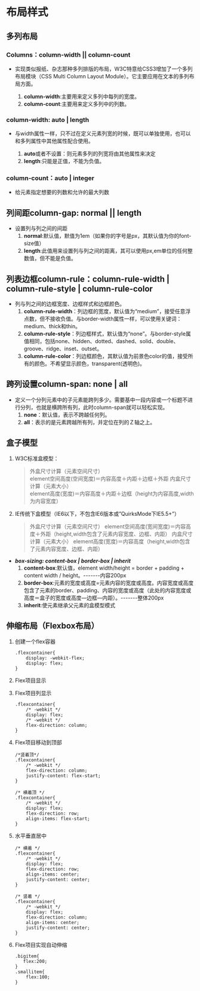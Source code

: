 # 布局样式

## 多列布局

### Columns：column-width || column-count

- 实现类似报纸、杂志那种多列排版的布局，W3C特意给CSS3增加了一个多列布局模块（CSS Multi Column Layout Module）。它主要应用在文本的多列布局方面。  

    1. **column-width**:主要用来定义多列中每列的宽度。
    2. **column-count**:主要用来定义多列中的列数。


### column-width: auto | length

- 与width属性一样，只不过在定义元素列宽的时候，既可以单独使用，也可以和多列属性中其他属性配合使用。  

    1. **auto**或者不设置：则元素多列的列宽将由其他属性来决定
    2. **length**:只能是正值，不能为负值。


### column-count：auto | integer

- 给元素指定想要的列数和允许的最大列数






## 列间距column-gap: normal || length

- 设置列与列之间的间距
    1. **normal**:默认值，默值为1em（如果你的字号是px，其默认值为你的font-size值）
    2. **length**:此值用来设置列与列之间的距离，其可以使用px,em单位的任何整数值，但不能是负值。


## 列表边框column-rule：column-rule-width | column-rule-style | column-rule-color

- 列与列之间的边框宽度、边框样式和边框颜色。
    1. **column-rule-width**：列边框的宽度，默认值为“medium”，接受任意浮点数，但不接收负值。与border-width属性一样，可以使用关键词：medium、thick和thin。
    2. **column-rule-style**：列边框样式，默认值为“none”。与border-style属值相同，包括none、hidden、dotted、dashed、solid、double、groove、ridge、inset、outset。
    3. **column-rule-color**：列边框颜色，其默认值为前景色color的值，接受所有的颜色。不希望显示颜色，transparent(透明色)。


## 跨列设置column-span: none | all

- 定义一个分列元素中的子元素能跨列多少。需要基中一段内容或一个标题不进行分列，也就是横跨所有列，此时column-span就可以轻松实现。
    1. **none**：默认值，表示不跨越任何列。
    2. **all**：表示的是元素跨越所有列，并定位在列的Ｚ轴之上。


## 盒子模型

1. W3C标准盒模型：
    > 外盒尺寸计算（元素空间尺寸）  
    element空间高度(空间宽度)＝内容高度＋内距＋边框＋外距
    > 内盒尺寸计算（元素大小）  
    element高度(宽度)＝内容高度＋内距＋边框（height为内容高度,width为内容宽度）
    
2. IE传统下盒模型（IE6以下，不包含IE6版本或”QuirksMode下IE5.5+”）
    > 外盒尺寸计算（元素空间尺寸）
    element空间高度(宽间宽度)＝内容高度＋外距（height,width包含了元素内容宽度、边框、内距）
    > 内盒尺寸计算（元素大小）
    element高度(宽度)＝内容高度（height,width包含了元素内容宽度、边框、内距）

- ***box-sizing: content-box | border-box | inherit***
    1. **content-box**:默认值，element width/height = border + padding + content width / height。-------内容200px
    2. **border-box**:元素的宽度或高度=元素内容的宽度或高度。内容宽度或高度包含了元素的border、padding、内容的宽度或高度（此处的内容宽度或高度＝盒子的宽度或高度—边框—内距）。-------整体200px
    3. **inherit**:使元素继承父元素的盒模型模式



## 伸缩布局（Flexbox布局）

1. 创建一个flex容器
    ```
    .flexcontainer{ 
        display: -webkit-flex; 
        display: flex; 
    }
    ```
2. Flex项目显示
3. Flex项目列显示
    ```
    .flexcontainer{ 
        /* -webkit */
        display: flex; 
        /* -webkit */
        flex-direction: column; 
    }
    ```
4. Flex项目移动到顶部
    ```
    /*竖着顶*/
    .flexcontainer{ 
        /* -webkit */
        flex-direction: column; 
        justify-content: flex-start; 
    }
    
    /* 横着顶 */
    .flexcontainer{ 
        /* -webkit */
        display: flex; 
        flex-direction: row; 
        align-items: flex-start; 
    }
    ```

5. 水平垂直居中
    ```
    /* 横着 */
    .flexcontainer{ 
        /* -webkit */
        display: flex; 
        flex-direction: row;     
        align-items: center;     
        justify-content: center; 
    }
    
    /* 竖着 */
    .flexcontainer{ 
        /* -webkit */
        display: flex; 
        flex-direction: column; 
        align-items: center; 
        justify-content: center; 
    }
    ```

6. Flex项目实现自动伸缩
     ```
    .bigitem{ 
        flex:200; 
    }  
    .smallitem{ 
         flex:100; 
    }
    ```


